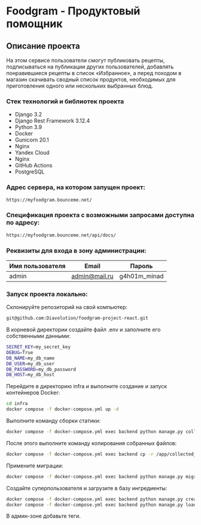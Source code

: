 # Foodgram - Продуктовый помощник
## Описание проекта
На этом сервисе пользователи смогут публиковать рецепты, подписываться на публикации других пользователей, добавлять понравившиеся рецепты в список «Избранное», а перед походом в магазин скачивать сводный список продуктов, необходимых для приготовления одного или нескольких выбранных блюд.
### Стек технологий и библиотек проекта
- Django 3.2
- Django Rest Framework 3.12.4
- Python 3.9
- Docker
- Gunicorn 20.1
- Nginx
- Yandex Cloud
- Nginx
- GitHub Actions
- PostgreSQL

### Адрес сервера, на котором запущен проект:
```sh
https://myfoodgram.bounceme.net/
```
### Спецификация проекта с возможными запросами доступна по адресу:
```sh
https://myfoodgram.bounceme.net/api/docs/
```
### Реквизиты для входа в зону администрации:
| Имя пользователя | Email | Пароль |
| ------ | ------ | ------ |
| admin | admin@mail.ru | g4h01m_minad |

### Запуск проекта локально:
Склонируйте репозиторий на свой компьютер:
```sh
git@github.com:Diavolution/foodgram-project-react.git
```
В корневой директории создайте файл .env и заполните его собственными данными:
```sh
SECRET_KEY=my_secret_key
DEBUG=True
DB_NAME=my_db_name
DB_USER=my_db_user
DB_PASSWORD=my_db_password
DB_HOST=my_db_host
```
Перейдите в директорию infra и выполните создание и запуск контейнеров Docker:
```sh
cd infra
docker compose -f docker-compose.yml up -d
```
Выполните команду сборки статики:
```sh
docker compose -f docker-compose.yml exec backend python manage.py collectstatic
```
После этого выполните команду копирования собранных файлов:
```sh
docker compose -f docker-compose.yml exec backend cp -r /app/collected_static/. /backend_static/static/
```
Примените миграции:
```sh
docker compose -f docker-compose.yml exec backend python manage.py migrate
```
Создайте суперпользователя и загрузите в базу ингредиенты:
```sh
docker compose -f docker-compose.yml exec backend python manage.py createsuperuser
docker compose -f docker-compose.yml exec backend python manage.py load_csv_data
```
В админ-зоне добавьте теги.
